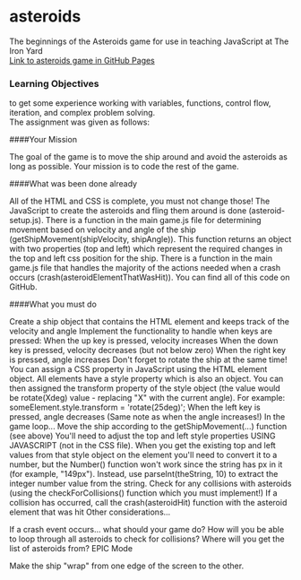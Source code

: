 # asteroids
The beginnings of the Asteroids game for use in teaching JavaScript at The Iron Yard  
[Link to asteroids game in GitHub Pages](https://mbp469.github.io/asteroids/)
### Learning Objectives

 to get some experience working with variables, functions, control flow, iteration, and complex problem solving.  
 The assignment was given as follows:

####Your Mission

 The goal of the game is to move the ship around and avoid the asteroids as long as possible. Your mission is to code the rest of the game.

####What was been done already

 All of the HTML and CSS is complete, you must not change those!
 The JavaScript to create the asteroids and fling them around is done (asteroid-setup.js).
 There is a function in the main game.js file for determining movement based on velocity and angle of the ship (getShipMovement(shipVelocity, shipAngle)).
 This function returns an object with two properties (top and left) which represent the required changes in the top and left css position for the ship.
 There is a function in the main game.js file that handles the majority of the actions needed when a crash occurs (crash(asteroidElementThatWasHit)).
You can find all of this code on GitHub.

####What you must do

Create a ship object that contains the HTML element and keeps track of the velocity and angle
Implement the functionality to handle when keys are pressed:
When the up key is pressed, velocity increases
When the down key is pressed, velocity decreases (but not below zero)
When the right key is pressed, angle increases
Don't forget to rotate the ship at the same time! You can assign a CSS property in JavaScript using the HTML element object. All elements have a style property which is also an object. You can then assigned the transform property of the style object (the value would be rotate(Xdeg) value - replacing "X" with the current angle). For example: someElement.style.transform = 'rotate(25deg)';
When the left key is pressed, angle decreases
(Same note as when the angle increases!)
In the game loop...
Move the ship according to the getShipMovement(...) function (see above)
You'll need to adjust the top and left style properties USING JAVASCRIPT (not in the CSS file).
When you get the existing top and left values from that style object on the element you'll need to convert it to a number, but the Number() function won't work since the string has px in it (for example, "149px"). Instead, use parseInt(theString, 10) to extract the integer number value from the string.
Check for any collisions with asteroids (using the checkForCollisions() function which you must implement!)
If a collision has occurred, call the crash(asteroidHit) function with the asteroid element that was hit
Other considerations...

If a crash event occurs... what should your game do?
How will you be able to loop through all asteroids to check for collisions? Where will you get the list of asteroids from?
EPIC Mode

Make the ship "wrap" from one edge of the screen to the other.

